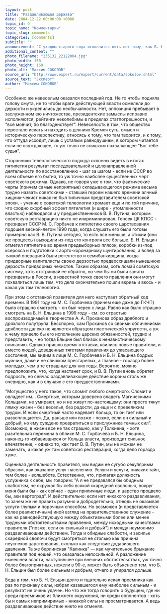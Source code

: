 ```yaml
---
layout: post
title: "Раздавливающая держава"
date: 2004-12-22 00:00:00 +0000
topic_id: 9
topic_name: "Комментарии"
topic_slug: comments
categories: [comments]
subtitle: ""
announcement: "С уходом старого года исполнится пять лет тому, как Б. Н. Ельцин со словами \"Берегите Россию!\" сдал державные бразды В. В. Путину, а сам ушел в историю. Скорее всего, пятилетие станут поминать без особой охоты, потому что по достижении этой минимально круглой даты прежняя успешливость стала все более изменять правителю и по приходу к пятилетнему сроку хвалиться особенно нечем."
additional_content: ""
photo_filename: "235132_22122004.jpg"
photo_width: 150
photo_height: 160
photo_alt: "Максим СОКОЛОВ"
source_url: "http://www.expert.ru/expert/current/data/sokolov.shtml"
source_text: "Эксперт"
author: "Максим СОКОЛОВ"
---
```

Особенно же невеселым оказался последний год. Не то чтобы подняла голову смута, не то чтобы враги действующей власти осмелели до дерзости и укрепились до необычайности. Нет, оппозиция пребывает в заслуженном ею ничтожестве, президентские замыслы исправно исполняются, рейтинги неколебимы в пределах статпогрешности, и "все мовчит, бо благоденствует". Невеселость в том, что общество перестало искать и находить в деяниях Кремля суть, смысл и историческую перспективу, относясь к тому, что там творится, и к тому, что оттуда исходит, лишь с усталым равнодушием, в котором читается если не осуждающее, то уж точно не слишком похваляющее "Бог тебе судья".

Сторонники телеологического подхода склонны видеть в итогах пятилетия результат последовательной и целенаправленной деятельности по восстановлению - шаг за шагом - если не СССР во всем объеме его бытия, то уж точно наиболее существенных черт советского режима. Однако, не говоря уже о том, что фактические черты (причем самые неприятные) складывающегося режима весьма трудно назвать советскими - ставший героем нашего времени алчный хищник-чекист никак не был типичным представителем советской эпохи, - учение о советской телеологии хромает еще и по той причине, что сходно скорбный эффект пятилетия (и шире - утомленности властью) наблюдался и у предшественников В. В. Путина, которым советскую реставрацию никто не инкриминировал. Генсек ЦК КПСС - президент СССР М. С. Горбачев к пятилетию своего царствования подошел весной-летом 1990 года, когда слушать его были готовы примерно как В. В. Путина сегодня, то есть все меньше, а стихии (они же процессы) выходили из-под его контроля все больше. Б. Н. Ельцин отметил пятилетие во время предвыборных плясок, коробки из-под ксерокса и подготовки к аорто-коронарному шунтированию, а вслед за тяжкой операцией были регентство и семибанкирщина, когда придворные капиталисты своею дерзостью предвосхищали нынешнюю дерзость придворных чекистов. Таким образом, хоть ломай советскую систему, хоть отстраивай ее обратно, но чем бы ни были заняты президенты в России, в известной точке своего правления они могут похвалиться лишь тем, что дела окончательно пошли вкривь и вкось - и какая уж там телеология.

При этом с отставкой правителя для него наступает обратный ход времени. В 1991 году на М. С. Горбачева (причем еще даже до ГКЧП) было страшно смотреть - он был черен с лица. Равно как было страшно смотреть на Б. Н. Ельцина в 1999 году - см. со страстью воспроизводимый в творчестве А. А. Проханова образ дряблого и дряхлого полутрупа. Бесспорно, сам Проханов со своими обличениями дряблости далеко не является образцом пластической упругости, а уж к чему привело бы его исполнение царских обязанностей, трудно и представить, - но тогда Ельцин был близок к ненавистническому описанию. Однако пришло время отставки, явились новые правители, и вместо людей, доведенных тяготами правления до ужасающего состояния, мы видим в лице М. С. Горбачева и Б. Н. Ельцина бодрых мужчин, даже и не слишком престарелых, а главное - гораздо более молодых, чем в те страшные для них годы. Вероятно, можно предположить, что, когда настанет срок, и В. В. Путин вновь обретет бодрость, но сейчас раздавливающее действие короны столь же очевидно, как и в случаях с его предшественниками.

"Могущество у него такое, что сломит любого смертного. Сломит и овладеет им... Смертные, которым доверено владеть Магическими Кольцами, не умирают, но и не живут по-настоящему: они просто тянут лямку жизни - без веселья, без радости, да еще и с превеликим трудом. И если смертный часто надевает Кольцо, то он тает или развоплощается. Да, раньше или позже - позже, если он сильный и добрый, но ему суждено превратиться в прислужника темных сил". Возможно, в жизни все не так страшно, как у Толкиена, - хотя разительная перемена в облике М. С. Горбачева и Б. Н. Ельцина, наконец-то избавившихся от Кольца власти, производит сильное впечатление, - однако то, как тает В. В. Путин, мы не можем не замечать, и какая уж там советская реставрация, когда дело гораздо хуже.

Оценивая деятельность правителя, мы видим ее сугубо секулярным образом, как оказание услуг населению. Услуги и услуги, никаких тайн, тем более - волшебств. Естественно, что, прилагая должность услужника к себе, мы говорим: "А я не предавался бы обидным слабостям, не окружал бы себя всякой скаредной сволочью, вокруг меня были бы - как сейчас - одни приличные люди, и царство процвело бы, аки вертоград". И действительно: если нет никакого раздавливания, то зачем же не править разумно и добродетельно, отнюдь не оказывая услуги глупым и порочным способом. Но возможен (и представляется более реалистичным) иной взгляд на правительственное служение - как на равнодействующую между объективными более или менее трудными обстоятельствами правления, между исходными качествами правителя ("позже, если он сильный и добрый") и между неумолимо раздавливающим действием. Тогда и обидные слабости, и засилье скаредной сволочи будут смотреться не столько как причина неуспехов царствования, сколько как следствие додавившего давления. Та же берлинская "Калинка" &mdash; как мучительное брыкание правителя под ношей, что оказалась непосильной. А разложение нынешней власти, наступившее при внешних обстоятельствах, уж точно более благоприятных, нежели в 90-е, может быть объяснено тем, что Б. Н. Ельцин был более сильным и добрым, отчего и упирался дольше.

Беда в том, что Б. Н. Ельцин долго и тщательно искал преемника как раз по признаку силы, избрал казавшегося ему наиболее сильным - и результат не очень удачен. Но что же тогда говорить о будущем, где ни среди преемников из ближнего окружения, ни среди оппонентов - хоть бы и самых непримиримых - никакой силы не просматривается. А ведь раздавливающее действие никто не отменял.
